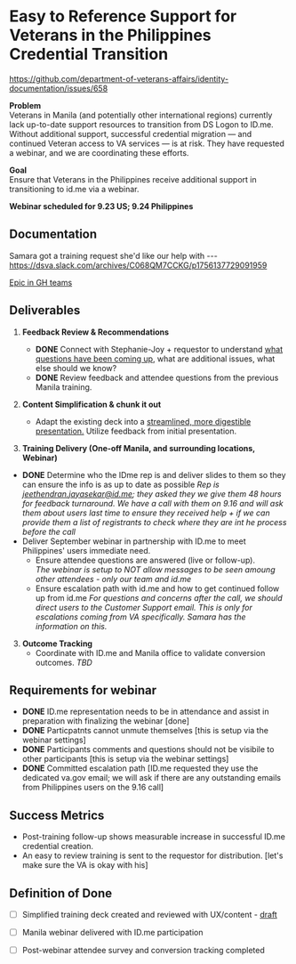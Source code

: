 # Easy to Reference Support for Veterans in the Philippines Credential Transition  
https://github.com/department-of-veterans-affairs/identity-documentation/issues/658

**Problem**  
Veterans in Manila (and potentially other international regions) currently lack up-to-date support resources to transition from DS Logon to ID.me. Without additional support, successful credential migration — and continued Veteran access to VA services — is at risk. They have requested a webinar, and we are coordinating these efforts.

**Goal**  
Ensure that Veterans in the Philippines receive additional support in transitioning to id.me via a webinar.

**Webinar scheduled for 9.23 US; 9.24 Philippines**


## Documentation
Samara got a training request she'd like our help with --- https://dsva.slack.com/archives/C068QM7CCKG/p1756137729091959

[Epic in GH teams](https://github.com/department-of-veterans-affairs/identity-documentation/issues/658)


## Deliverables  

1. **Feedback Review & Recommendations**
   
   - **DONE** Connect with Stephanie-Joy + requestor to understand [what questions have been coming up](https://github.com/department-of-veterans-affairs/identity-documentation/issues/659#issuecomment-3250116327), what are additional issues, what else should we know?
   - **DONE** Review feedback and attendee questions from the previous Manila training.

2. **Content Simplification & chunk it out**  
   - Adapt the existing deck into a [streamlined, more digestible presentation.](https://docs.google.com/presentation/d/1OotMEBP_TkOEyAgAk5onaWFCoYuDReD_/edit?usp=sharing&ouid=108028170385042319167&rtpof=true&sd=true) Utilize feedback from initial presentation.

2. **Training Delivery (One-off Manila, and surrounding locations, Webinar)**     
- **DONE** Determine who the IDme rep is and deliver slides to them so they can ensure the info is as up to date as possible
_Rep is jeethendran.jayasekar@id.me; they asked they we give them 48 hours for feedback turnaround._ 
_We have a call with them on 9.16 and will ask them about users last time to ensure they received help + if we can provide them a list of registrants to check where they are int he process before the call_
- Deliver September webinar in partnership with ID.me to meet Philippines' users immediate need.  
   - Ensure attendee questions are answered (live or follow-up).  
     _The webinar is setup to NOT allow messages to be seen amoung other attendees - only our team and id.me_
   - Ensure escalation path with id.me and how to get continued follow up from id.me
     _For questions and concerns after the call, we should direct users to the Customer Support email. This is only for escalations coming from VA specifically. Samara has the information on this._

3. **Outcome Tracking**  
   - Coordinate with ID.me and Manila office to validate conversion outcomes. 
     _TBD_ 

## Requirements for webinar
- **DONE** ID.me representation needs to be in attendance and assist in preparation with finalizing the webinar [done]
- **DONE** Particpatnts cannot unmute themselves [this is setup via the webinar settings]
- **DONE** Participants comments and questions should not be visibile to other participants [this is setup via the webinar settings]
- **DONE** Committed escalation path [ID.me requested they use the dedicated va.gov email; we will ask if there are any outstanding emails from Philippines users on the 9.16 call]



## Success Metrics  
- Post-training follow-up shows measurable increase in successful ID.me credential creation.  
- An easy to review training is sent to the requestor for distribution. [let's make sure the VA is okay with his]  



## Definition of Done
- [ ] Simplified training deck created and reviewed with UX/content - [draft](https://docs.google.com/presentation/d/1OotMEBP_TkOEyAgAk5onaWFCoYuDReD_/edit?usp=sharing&ouid=108028170385042319167&rtpof=true&sd=true)
- [ ] Manila webinar delivered with ID.me participation
- [ ] Post-webinar attendee survey and conversion tracking completed

